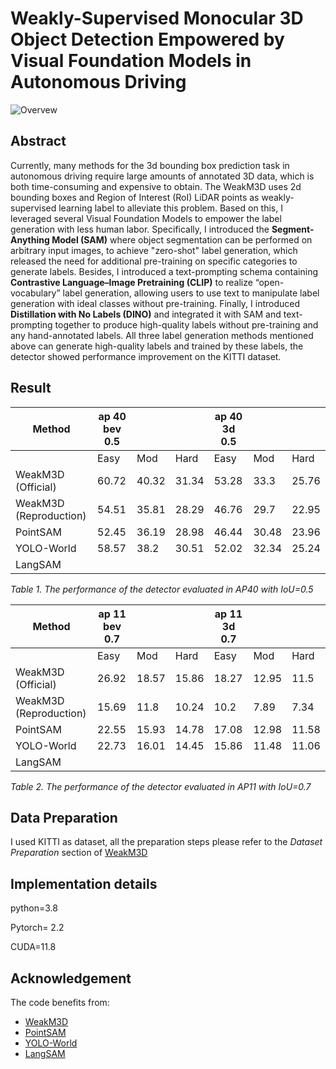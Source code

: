 # Weakly-Supervised Monocular 3D Object Detection Empowered by Visual Foundation Models in Autonomous Driving

![Overvew](README_Resource/Framework.drawio.png)

## Abstract
Currently, many methods for the 3d bounding box prediction task in autonomous driving require large amounts of annotated 3D data, which is both time-consuming and expensive to obtain. 
The WeakM3D uses 2d bounding boxes and Region of Interest (RoI) LiDAR points as weakly-supervised learning label to alleviate this problem. 
Based on this, I leveraged several Visual Foundation Models to empower the label generation with less human labor. 
Specifically, I introduced the **Segment-Anything Model (SAM)** where object segmentation can be performed on arbitrary input images, to achieve "zero-shot" label generation, 
which released the need for additional pre-training on specific categories to generate labels. 
Besides, I introduced a text-prompting schema containing **Contrastive Language–Image Pretraining (CLIP)** to realize “open-vocabulary” label generation, 
allowing users to use text to manipulate label generation with ideal classes without pre-training. 
Finally, I introduced **Distillation with No Labels (DINO)** and integrated it with SAM and text-prompting together to produce high-quality labels without pre-training and any hand-annotated labels. 
All three label generation methods mentioned above can generate high-quality labels and trained by these labels, the detector showed performance improvement on the KITTI dataset.



## Result
| Method                        | ap 40 bev 0.5        |                      |                      | ap 40 3d 0.5        |                      |                      |
|-------------------------------|----------------------|----------------------|----------------------|---------------------|---------------------|---------------------|
|                               | Easy                 | Mod                  | Hard                 | Easy                | Mod                 | Hard                |
| WeakM3D (Official)            | 60.72                | 40.32                | 31.34                | 53.28               | 33.3                | 25.76               |
| WeakM3D (Reproduction)        | 54.51                | 35.81                | 28.29                | 46.76               | 29.7                | 22.95               |
| PointSAM                      | 52.45                | 36.19                | 28.98                | 46.44               | 30.48               | 23.96               |
| YOLO-World                    | 58.57                | 38.2                 | 30.51                | 52.02               | 32.34               | 25.24               |
| LangSAM                       |                      |                      |                      |                     |                     |                     |

*Table 1. The performance of the detector evaluated in AP40 with IoU=0.5*


| Method                        | ap 11 bev 0.7        |                      |                      | ap 11 3d 0.7        |                      |                      |
|-------------------------------|----------------------|----------------------|----------------------|---------------------|---------------------|---------------------|
|                               | Easy                 | Mod                  | Hard                 | Easy                | Mod                 | Hard                |
| WeakM3D (Official)            | 26.92                | 18.57                | 15.86                | 18.27               | 12.95               | 11.5                |
| WeakM3D (Reproduction)        | 15.69                | 11.8                 | 10.24                | 10.2                | 7.89                | 7.34                |
| PointSAM                      | 22.55                | 15.93                | 14.78                | 17.08               | 12.98               | 11.58               |
| YOLO-World                    | 22.73                | 16.01                | 14.45                | 15.86               | 11.48               | 11.06               |
| LangSAM                       |                      |                      |                      |                     |                     |                     |

*Table 2. The performance of the detector evaluated in AP11 with IoU=0.7*



## Data Preparation
I used KITTI as dataset, all the preparation steps please refer to the *Dataset Preparation* section of [WeakM3D](https://github.com/SPengLiang/WeakM3D)



## Implementation details
python=3.8

Pytorch= 2.2

CUDA=11.8 



## Acknowledgement
The code benefits from:
+ [WeakM3D](https://github.com/SPengLiang/WeakM3D)
+ [PointSAM](https://github.com/BraveGroup/PointSAM-for-MixSup)
+ [YOLO-World](https://github.com/AILab-CVC/YOLO-World)
+ [LangSAM](https://github.com/luca-medeiros/lang-segment-anything)





